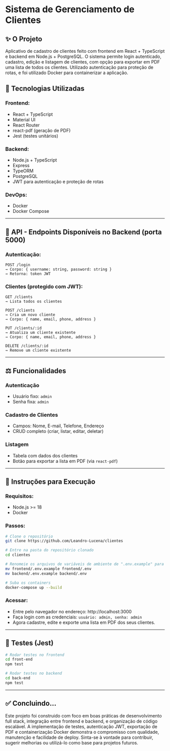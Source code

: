 # Sistema de Gerenciamento de Clientes

## ✨ O Projeto

Aplicativo de cadastro de clientes feito com frontend em React + TypeScript e backend em Node.js + PostgreSQL. O sistema permite login autenticado, cadastro, edição e listagem de clientes, com opção para exportar em PDF uma lista de todos os clientes. Utilizado autenticação para proteção de rotas, e foi utilizado Docker para containerizar a aplicação.

## 🚀 Tecnologias Utilizadas

### Frontend:

- React + TypeScript
- Material UI
- React Router
- react-pdf (geração de PDF)
- Jest (testes unitários)

### Backend:

- Node.js + TypeScript
- Express
- TypeORM
- PostgreSQL
- JWT para autenticação e proteção de rotas

### DevOps:

- Docker
- Docker Compose

---

## 📌 API - Endpoints Disponíveis no Backend (porta 5000)

### Autenticação:

```
POST /login
→ Corpo: { username: string, password: string }
→ Retorna: token JWT
```

### Clientes (protegido com JWT):

```
GET /clients
→ Lista todos os clientes

POST /clients
→ Cria um novo cliente
→ Corpo: { name, email, phone, address }

PUT /clients/:id
→ Atualiza um cliente existente
→ Corpo: { name, email, phone, address }

DELETE /clients/:id
→ Remove um cliente existente
```

---

## ⚖️ Funcionalidades

### Autenticação

- Usuário fixo: `admin`
- Senha fixa: `admin`

### Cadastro de Clientes

- Campos: Nome, E-mail, Telefone, Endereço
- CRUD completo (criar, listar, editar, deletar)

### Listagem

- Tabela com dados dos clientes
- Botão para exportar a lista em PDF (via `react-pdf`)

---

## 📆 Instruções para Execução

### Requisitos:

- Node.js >= 18
- Docker

### Passos:

```bash
# Clone o repositório
git clone https://github.com/Leandro-Lucena/clientes

# Entre na pasta do repositório clonado
cd clientes

# Renomeie os arquivos de variáveis de ambiente de ".env.example" para ".env"
mv frontend/.env.example frontend/.env
mv backend/.env.example backend/.env

# Suba os containers
docker-compose up --build
```

### Acessar:

- Entre pelo navegador no endereço: http://localhost:3000
- Faça login com as credenciais: `usuário: admin, senha: admin`
- Agora cadastre, edite e exporte uma lista em PDF dos seus clientes.

---

## 🔧 Testes (Jest)

```bash
# Rodar testes no frontend
cd front-end
npm test
```

```bash
# Rodar testes no backend
cd back-end
npm test
```

---

## ✅ Concluindo...

Este projeto foi construido com foco em boas práticas de desenvolvimento full stack, integração entre frontend e backend, e organização de código escalável. A implementação de testes, autenticação JWT, exportação de PDF e containerização Docker demonstra o compromisso com qualidade, manutenção e facilidade de deploy. Sinta-se à vontade para contribuir, sugerir melhorias ou utilizá-lo como base para projetos futuros.
